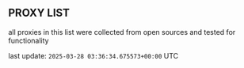 ## PROXY LIST

all proxies in this list were collected from open sources and tested for functionality

last update: `2025-03-28 03:36:34.675573+00:00` UTC